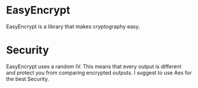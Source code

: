 # EasyEncrypt
EasyEncrypt is a library that makes cryptography easy.

# Security
EasyEncrypt uses a random IV.
This means that every output is different and protect you from comparing encrypted outputs.
I suggest to use Aes for the best Security.
